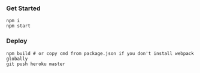 ### Get Started

```
npm i
npm start
```

### Deploy

```
npm build # or copy cmd from package.json if you don't install webpack globally
git push heroku master
```
